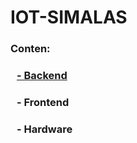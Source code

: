 # IOT-SIMALAS
<h3 align="left">Conten:</h3>
<a href="https://instagram.com/@richardriovaldo" target="_blank">
    <h3 style="margin-left: 10px;">- Backend</h3>
</a>
<h3 style="margin-left: 10px;">- Frontend</h3>
<h3 style="margin-left: 10px;">- Hardware</h3>
